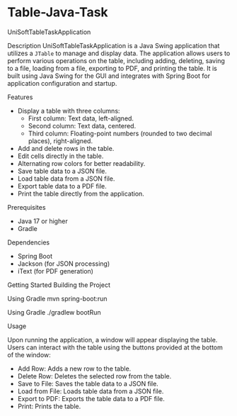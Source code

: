 # Table-Java-Task
UniSoftTableTaskApplication

Description
UniSoftTableTaskApplication is a Java Swing application that utilizes a `JTable` to manage and display data. 
The application allows users to perform various operations on the table, including adding, deleting, 
saving to a file, loading from a file, exporting to PDF, and printing the table. 
It is built using Java Swing for the GUI and integrates with Spring Boot for application configuration and startup.

Features
- Display a table with three columns:
  - First column: Text data, left-aligned.
  - Second column: Text data, centered.
  - Third column: Floating-point numbers (rounded to two decimal places), right-aligned.
- Add and delete rows in the table.
- Edit cells directly in the table.
- Alternating row colors for better readability.
- Save table data to a JSON file.
- Load table data from a JSON file.
- Export table data to a PDF file.
- Print the table directly from the application.

Prerequisites
- Java 17 or higher
- Gradle

Dependencies
- Spring Boot
- Jackson (for JSON processing)
- iText (for PDF generation)

Getting Started
Building the Project 

Using Gradle
mvn spring-boot:run

Using Gradle
./gradlew bootRun

Usage

Upon running the application, a window will appear displaying the table. 
Users can interact with the table using the buttons provided at the bottom of the window:

- Add Row: Adds a new row to the table.
- Delete Row: Deletes the selected row from the table.
- Save to File: Saves the table data to a JSON file.
- Load from File: Loads table data from a JSON file.
- Export to PDF: Exports the table data to a PDF file.
- Print: Prints the table.

